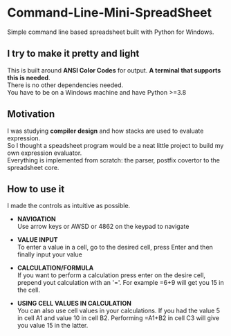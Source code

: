 # Command-Line-Mini-SpreadSheet
Simple command line based spreadsheet built with Python for Windows. 

## I try to make it pretty and light
This is built around **ANSI Color Codes** for output. **A terminal that supports this is needed**.<br/>
There is no other dependencies needed.<br/>
You have to be on a Windows machine and have Python >=3.8

## Motivation
I was studying **compiler design** and how stacks are used to evaluate expression.<br/>
So I thought a speadsheet program would be a neat little project to build my own expression evaluator.<br/>
Everything is implemented from scratch: the parser, postfix covertor to the spreadsheet core.

## How to use it   
I made the controls as intuitive as possible.

- **NAVIGATION**
  <br/>Use arrow keys or AWSD or 4862 on the keypad to navigate

- **VALUE INPUT**
<br/>To enter a value in a cell, go to the desired cell, press Enter and then finally input your value

- **CALCULATION/FORMULA**
<br/>If you want to perform a calculation press enter on the desire cell, prepend yout calculation with an '='. For example =6+9 will get you 15 in the cell.

- **USING CELL VALUES IN CALCULATION**
<br/>You can also use cell values in your calculations. If you had the value 5 in cell A1 and 
value 10 in cell B2. Performing =A1+B2 in cell C3 will give you value 15 in the latter.
